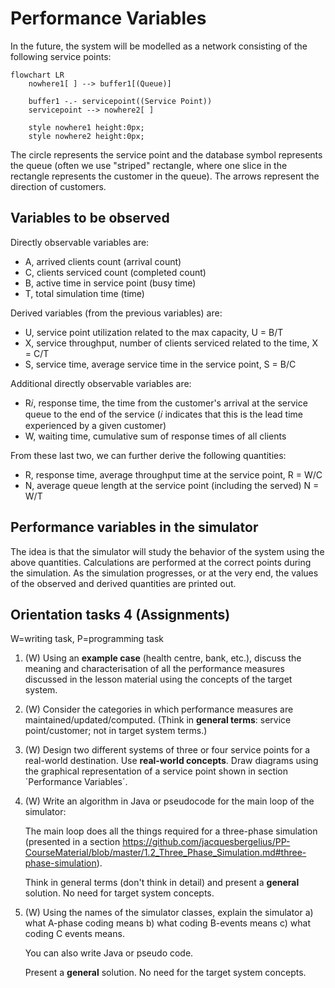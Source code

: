 # Performance Variables

In the future, the system will be modelled as a network consisting of the following service points:
```mermaid
flowchart LR
    nowhere1[ ] --> buffer1[(Queue)]

    buffer1 -.- servicepoint((Service Point))
    servicepoint --> nowhere2[ ]

    style nowhere1 height:0px;
    style nowhere2 height:0px;
```
The circle represents the service point and the database symbol represents the queue (often we use "striped" rectangle, where one slice in the rectangle represents the customer in the queue). The arrows represent the direction of customers.

## Variables to be observed

Directly observable variables are:
- A, arrived clients count (arrival count)
- C, clients serviced count (completed count)
- B, active time in service point (busy time)
- T, total simulation time (time)

Derived variables (from the previous variables) are:
- U, service point utilization related to the max capacity, U = B/T
- X, service throughput, number of clients serviced related to the time, X = C/T
- S, service time, average service time in the service point, S = B/C

Additional directly observable variables are:
- R𝑖, response time, the time from the customer's arrival at the service queue to the end of the service (𝑖 indicates that this is the lead time experienced by a given customer)
- W, waiting time, cumulative sum of response times of all clients

From these last two, we can further derive the following quantities:
- R, response time, average throughput time at the service point, R = W/C
- N, average queue length at the service point (including the served) N = W/T

## Performance variables in the simulator

The idea is that the simulator will study the behavior of the system using the above quantities. Calculations are performed at the correct points during the simulation. As the simulation progresses, or at the very end, the values of the observed and derived quantities are printed out.

## Orientation tasks 4 (Assignments)

W=writing task, P=programming task

1. (W) Using an **example case** (health centre, bank, etc.), discuss the meaning and characterisation of all the performance measures discussed in the lesson material using the concepts of the target system.

2. (W) Consider the categories in which performance measures are maintained/updated/computed. (Think in **general terms**: service point/customer; not in target system terms.)

3. (W) Design two different systems of three or four service points for a real-world destination. Use **real-world concepts**. Draw diagrams using the graphical representation of a service point shown in section ´Performance Variables´.

4. (W) Write an algorithm in Java or pseudocode for the main loop of the simulator:

    The main loop does all the things required for a three-phase simulation (presented in a section https://github.com/jacquesbergelius/PP-CourseMaterial/blob/master/1.2_Three_Phase_Simulation.md#three-phase-simulation).

    Think in general terms (don't think in detail) and present a **general** solution. No need for target system concepts.

5. (W) Using the names of the simulator classes, explain the simulator
   a) what A-phase coding means
   b) what coding B-events means
   c) what coding C events means.

    You can also write Java or pseudo code.

    Present a **general** solution. No need for the target system concepts.

